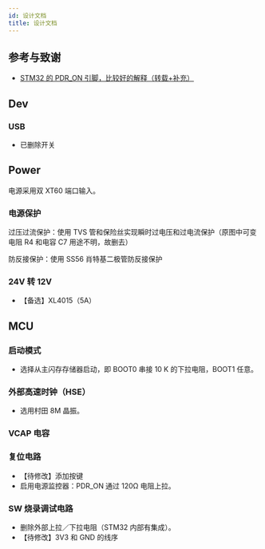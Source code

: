 ```yaml
---
id: 设计文档
title: 设计文档
---
```


## 参考与致谢

- [STM32 的 PDR_ON 引脚，比较好的解释（转载+补充）](https://blog.csdn.net/Frankenstien_/article/details/105971841)

## Dev

### USB

- 已删除开关

## Power

电源采用双 XT60 端口输入。

### 电源保护

过压过流保护：使用 TVS 管和保险丝实现瞬时过电压和过电流保护（原图中可变电阻 R4 和电容 C7 用途不明，故删去）

防反接保护：使用 SS56 肖特基二极管防反接保护

### 24V 转 12V

- 【备选】XL4015（5A）

## MCU

### 启动模式

- 选择从主闪存存储器启动，即 BOOT0 串接 10 K 的下拉电阻，BOOT1 任意。

### 外部高速时钟（HSE）

- 选用村田 8M 晶振。

### VCAP 电容

### 复位电路

- 【待修改】添加按键
- 启用电源监控器：PDR_ON 通过 120Ω 电阻上拉。

### SW 烧录调试电路

- 删除外部上拉／下拉电阻（STM32 内部有集成）。
- 【待修改】3V3 和 GND 的线序
